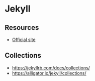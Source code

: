 # Jekyll

## Resources

- [Official site](https://jekyllrb.com/)

## Collections

- https://jekyllrb.com/docs/collections/
- https://alligator.io/jekyll/collections/
